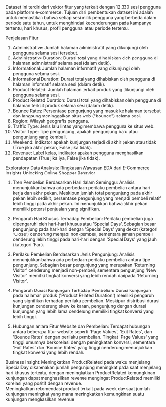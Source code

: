 Dataset ini terdiri dari vektor fitur yang terkait dengan 12.330 sesi pengguna pada platform e-commerce. Tujuan dari pembentukan dataset ini adalah untuk memastikan bahwa setiap sesi milik pengguna yang berbeda dalam periode satu tahun, untuk menghindari kecenderungan pada kampanye tertentu, hari khusus, profil pengguna, atau periode tertentu.

Penjelasan Fitur
1. Administrative:
  Jumlah halaman administratif yang dikunjungi oleh pengguna selama sesi tersebut.
2. Administrative Duration:
  Durasi total yang dihabiskan oleh pengguna di halaman administratif selama sesi (dalam detik).
3. Informational:
  Jumlah halaman informatif yang dikunjungi oleh pengguna selama sesi.
4. Informational Duration:
  Durasi total yang dihabiskan oleh pengguna di halaman informatif selama sesi (dalam detik).
5. Product Related:
  Jumlah halaman terkait produk yang dikunjungi oleh pengguna selama sesi.
6. Product Related Duration:
  Durasi total yang dihabiskan oleh pengguna di halaman terkait produk selama sesi (dalam detik).
7. Bounce Rates:
  Persentase pengunjung yang masuk ke halaman tersebut dan langsung meninggalkan situs web ("bounce") selama sesi.
8. Region:
  Wilayah geografis pengguna.
9. Traffic Type:
  Jenis lalu lintas yang membawa pengguna ke situs web.
10. Visitor Type:
  Tipe pengunjung, apakah pengunjung baru atau pengunjung yang kembali.
11. Weekend:
  Indikator apakah kunjungan terjadi di akhir pekan atau tidak (True jika akhir pekan, False jika tidak).
12. Revenue:
  Label kelas, indikator apakah pengguna menghasilkan pendapatan (True jika iya, False jika tidak).

Exploratory Data Analysis:
Ringkasan Wawasan EDA dari E-Commerce Insights Unlocking Online Shopper Behavior

1. Tren Pembelian Berdasarkan Hari dalam Seminggu:
Analisis menunjukkan bahwa ada perbedaan perilaku pembelian antara hari kerja dan akhir pekan. Meskipun jumlah total pengunjung pada akhir pekan lebih sedikit, persentase pengunjung yang menjadi pembeli relatif lebih tinggi pada akhir pekan. Ini menunjukkan bahwa akhir pekan memiliki potensi penjualan yang signifikan.

2. Pengaruh Hari Khusus Terhadap Pembelian:
Perilaku pembelian juga dipengaruhi oleh hari-hari khusus atau 'Special Days'. Sebagian besar pengunjung pada hari-hari dengan 'Special Days' yang dekat (kategori 'Close') cenderung menjadi non-pembeli, sementara jumlah pembeli cenderung lebih tinggi pada hari-hari dengan 'Special Days' yang jauh (kategori 'Far').

3. Perilaku Pembelian Berdasarkan Jenis Pengunjung:
Analisis menunjukkan bahwa ada perbedaan perilaku pembelian antara tipe pengunjung. Sebagian besar pengunjung yang merupakan 'Returning Visitor' cenderung menjadi non-pembeli, sementara pengunjung 'New Visitor' memiliki tingkat konversi yang lebih rendah daripada 'Returning Visitor'.

4. Pengaruh Durasi Kunjungan Terhadap Pembelian:
Durasi kunjungan pada halaman produk ('Product Related Duration') memiliki pengaruh yang signifikan terhadap perilaku pembelian. Meskipun distribusi durasi kunjungan cenderung skew ke kanan, pengunjung dengan durasi kunjungan yang lebih lama cenderung memiliki tingkat konversi yang lebih tinggi.

5. Hubungan antara Fitur Website dan Pembelian:
Terdapat hubungan antara beberapa fitur website seperti 'Page Values', 'Exit Rates', dan 'Bounce Rates' dengan perilaku pembelian. Tingkat 'Page Values' yang tinggi umumnya berkorelasi dengan peningkatan konversi, sementara 'Exit Rates' dan 'Bounce Rates' yang tinggi cenderung menunjukkan tingkat konversi yang lebih rendah.

Business Insight:
Meningkatkan ProductRelated pada waktu menjelang SpecialDay dikarenakan jumlah pengunjung meningkat pada saat menjelang hari khusus tertentu, dengan meningkatkan ProductRelated kemungkinan kunjungan dapat menghasilkan revenue mengingat ProductRelated memiliki korelasi yang positif dengan revenue.  
Meningkatkan rekomendasi product terkait pada week day saat jumlah kunjungan meningkat yang mana meningkatkan kemungkinan suatu kunjungan menghasilkan revenue
